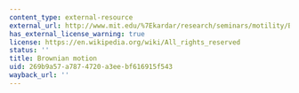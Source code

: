 ```yaml
---
content_type: external-resource
external_url: http://www.mit.edu/%7Ekardar/research/seminars/motility/BBrownian.html
has_external_license_warning: true
license: https://en.wikipedia.org/wiki/All_rights_reserved
status: ''
title: Brownian motion
uid: 269b9a57-a787-4720-a3ee-bf616915f543
wayback_url: ''
---
```

